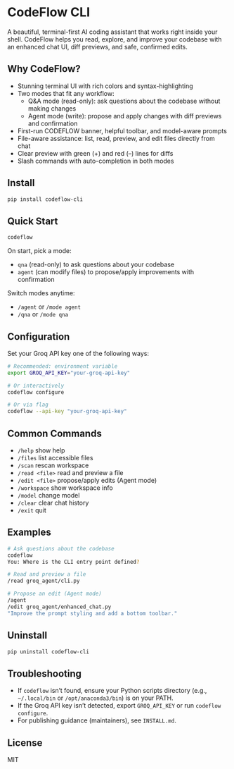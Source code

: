 # CodeFlow CLI

A beautiful, terminal-first AI coding assistant that works right inside your shell. CodeFlow helps you read, explore, and improve your codebase with an enhanced chat UI, diff previews, and safe, confirmed edits.

## Why CodeFlow?

- Stunning terminal UI with rich colors and syntax-highlighting
- Two modes that fit any workflow:
  - Q&A mode (read-only): ask questions about the codebase without making changes
  - Agent mode (write): propose and apply changes with diff previews and confirmation
- First-run CODEFLOW banner, helpful toolbar, and model-aware prompts
- File-aware assistance: list, read, preview, and edit files directly from chat
- Clear preview with green (+) and red (–) lines for diffs
- Slash commands with auto-completion in both modes

## Install

```bash
pip install codeflow-cli
```

## Quick Start

```bash
codeflow
```

On start, pick a mode:
- `qna` (read-only) to ask questions about your codebase
- `agent` (can modify files) to propose/apply improvements with confirmation

Switch modes anytime:
- `/agent` or `/mode agent`
- `/qna` or `/mode qna`

## Configuration

Set your Groq API key one of the following ways:

```bash
# Recommended: environment variable
export GROQ_API_KEY="your-groq-api-key"

# Or interactively
codeflow configure

# Or via flag
codeflow --api-key "your-groq-api-key"
```

## Common Commands

- `/help` show help
- `/files` list accessible files
- `/scan` rescan workspace
- `/read <file>` read and preview a file
- `/edit <file>` propose/apply edits (Agent mode)
- `/workspace` show workspace info
- `/model` change model
- `/clear` clear chat history
- `/exit` quit

## Examples

```bash
# Ask questions about the codebase
codeflow
You: Where is the CLI entry point defined?

# Read and preview a file
/read groq_agent/cli.py

# Propose an edit (Agent mode)
/agent
/edit groq_agent/enhanced_chat.py
"Improve the prompt styling and add a bottom toolbar."
```

## Uninstall

```bash
pip uninstall codeflow-cli
```

## Troubleshooting

- If `codeflow` isn’t found, ensure your Python scripts directory (e.g., `~/.local/bin` or `/opt/anaconda3/bin`) is on your PATH.
- If the Groq API key isn’t detected, export `GROQ_API_KEY` or run `codeflow configure`.
- For publishing guidance (maintainers), see `INSTALL.md`.

## License

MIT

